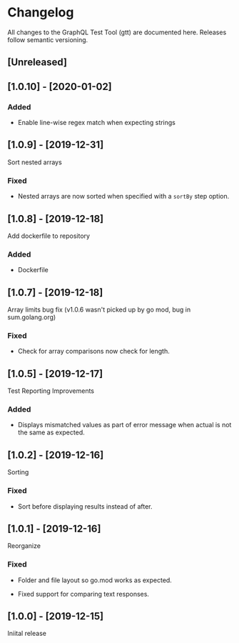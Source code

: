 # Changelog

All changes to the GraphQL Test Tool (gtt) are documented here. Releases follow semantic versioning.

## [Unreleased]

## [1.0.10] - [2020-01-02]

### Added

- Enable line-wise regex match when expecting strings

## [1.0.9] - [2019-12-31]

Sort nested arrays

### Fixed

- Nested arrays are now sorted when specified with a `sortBy` step option.

## [1.0.8] - [2019-12-18]

Add dockerfile to repository

### Added
- Dockerfile

## [1.0.7] - [2019-12-18]

Array limits bug fix (v1.0.6 wasn't picked up by go mod, bug in sum.golang.org)

### Fixed

- Check for array comparisons now check for length.

## [1.0.5] - [2019-12-17]

Test Reporting Improvements

### Added

- Displays mismatched values as part of error message when actual is not the same as expected.

## [1.0.2] - [2019-12-16]

Sorting

### Fixed

- Sort before displaying results instead of after.

## [1.0.1] - [2019-12-16]

Reorganize

### Fixed

- Folder and file layout so go.mod works as expected.

- Fixed support for comparing text responses.

## [1.0.0] - [2019-12-15]

Iniital release
